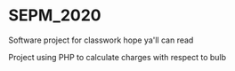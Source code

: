 # SEPM_2020
Software project
for
classwork
hope ya'll can read 

Project using PHP to calculate charges with respect to bulb
